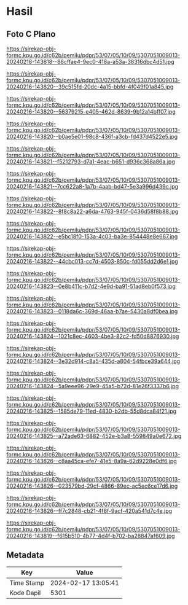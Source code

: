 # Hasil

## Foto C Plano

https://sirekap-obj-formc.kpu.go.id/c62b/pemilu/pdpr/53/07/05/10/09/5307051009013-20240216-143818--86cffae4-9ec0-418a-a53a-38316dbc4d51.jpg

https://sirekap-obj-formc.kpu.go.id/c62b/pemilu/pdpr/53/07/05/10/09/5307051009013-20240216-143820--39c515fd-20dc-4a15-bbfd-4f049f01a845.jpg

https://sirekap-obj-formc.kpu.go.id/c62b/pemilu/pdpr/53/07/05/10/09/5307051009013-20240216-143820--56379215-e405-462d-8639-9b12a14bff07.jpg

https://sirekap-obj-formc.kpu.go.id/c62b/pemilu/pdpr/53/07/05/10/09/5307051009013-20240216-143820--b0ae5e01-98c8-436f-a3cb-fd437d4522e5.jpg

https://sirekap-obj-formc.kpu.go.id/c62b/pemilu/pdpr/53/07/05/10/09/5307051009013-20240216-143821--f5212793-d7a1-4eac-b651-d936c368a86a.jpg

https://sirekap-obj-formc.kpu.go.id/c62b/pemilu/pdpr/53/07/05/10/09/5307051009013-20240216-143821--7cc622a8-1a7b-4aab-bd47-5e3a996d439c.jpg

https://sirekap-obj-formc.kpu.go.id/c62b/pemilu/pdpr/53/07/05/10/09/5307051009013-20240216-143822--8f8c8a22-a6da-4763-945f-0436d58f8b88.jpg

https://sirekap-obj-formc.kpu.go.id/c62b/pemilu/pdpr/53/07/05/10/09/5307051009013-20240216-143822--e5bc18f0-153a-4c03-ba3e-854448e8e667.jpg

https://sirekap-obj-formc.kpu.go.id/c62b/pemilu/pdpr/53/07/05/10/09/5307051009013-20240216-143822--44cbc013-cc7d-4503-850c-fd055dd2d6e1.jpg

https://sirekap-obj-formc.kpu.go.id/c62b/pemilu/pdpr/53/07/05/10/09/5307051009013-20240216-143823--0e8b411c-b7d2-4e9d-ba91-51ad8eb0f573.jpg

https://sirekap-obj-formc.kpu.go.id/c62b/pemilu/pdpr/53/07/05/10/09/5307051009013-20240216-143823--0118da6c-369d-46aa-b7ae-5430a8df0bea.jpg

https://sirekap-obj-formc.kpu.go.id/c62b/pemilu/pdpr/53/07/05/10/09/5307051009013-20240216-143824--1021c8ec-4603-4be3-82c2-fd50d8876930.jpg

https://sirekap-obj-formc.kpu.go.id/c62b/pemilu/pdpr/53/07/05/10/09/5307051009013-20240216-143824--3e32d914-c8a5-435d-a804-54fbce39a644.jpg

https://sirekap-obj-formc.kpu.go.id/c62b/pemilu/pdpr/53/07/05/10/09/5307051009013-20240216-143824--5a9eee96-29e9-45a5-b72d-81e26f3337b6.jpg

https://sirekap-obj-formc.kpu.go.id/c62b/pemilu/pdpr/53/07/05/10/09/5307051009013-20240216-143825--1585de79-11ed-4830-b2db-55d8dca84f21.jpg

https://sirekap-obj-formc.kpu.go.id/c62b/pemilu/pdpr/53/07/05/10/09/5307051009013-20240216-143825--a72ade63-6882-452e-b3a8-559849a0e672.jpg

https://sirekap-obj-formc.kpu.go.id/c62b/pemilu/pdpr/53/07/05/10/09/5307051009013-20240216-143826--c8aa45ca-efe7-41e5-8a9a-62d9228e0df6.jpg

https://sirekap-obj-formc.kpu.go.id/c62b/pemilu/pdpr/53/07/05/10/09/5307051009013-20240216-143826--023579bd-29cf-4866-89ec-ac5ec6ce17d6.jpg

https://sirekap-obj-formc.kpu.go.id/c62b/pemilu/pdpr/53/07/05/10/09/5307051009013-20240216-143826--ff7c2848-cb21-4f8f-9acf-420a541d7c4e.jpg

https://sirekap-obj-formc.kpu.go.id/c62b/pemilu/pdpr/53/07/05/10/09/5307051009013-20240216-143819--f615b510-4b77-4d4f-b702-ba28847af609.jpg


## Metadata

| Key        | Value               |
| ---------- | ------------------- |
| Time Stamp | 2024-02-17 13:05:41 |
| Kode Dapil | 5301                |



